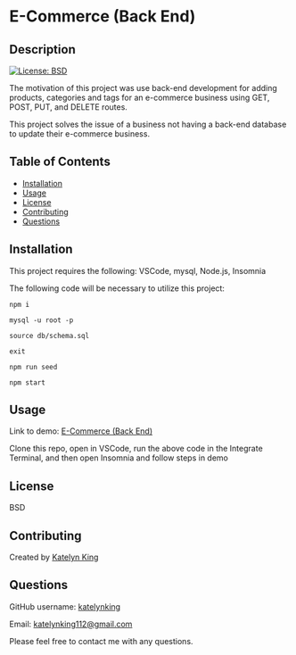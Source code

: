 # E-Commerce (Back End)

## Description

[![License: BSD](https://img.shields.io/badge/License-BSD-yellow.svg)](https://opensource.org/licenses/BSD)


The motivation of this project was use back-end development for adding products, categories and tags for an e-commerce business using GET, POST, PUT, and DELETE routes.

This project solves the issue of a business not having a back-end database to update their e-commerce business.


## Table of Contents
- [Installation](#installation)
- [Usage](#usage)
- [License](#license)
- [Contributing](#contributing)
- [Questions](#questions)

<a name="installation"></a>
## Installation 

This project requires the following: VSCode, mysql, Node.js, Insomnia

The following code will be necessary to utilize this project:

``` npm i ``` 

```mysql -u root -p```

```source db/schema.sql``` 

```exit```

```npm run seed```

```npm start```

<a name="usage"></a>
## Usage 
Link to demo: [E-Commerce (Back End)](https://drive.google.com/file/d/15APEj4Dj7mfRbg04WcGzkFV2rOVLU5hN/view)

Clone this repo, open in VSCode, run the above code in the Integrate Terminal, and then open Insomnia and follow steps in demo  


<a name="license"></a>
## License 
BSD

  
  <a name="contributing"></a>
  ## Contributing
  
  Created by [Katelyn King](https://github.com/katelynking)
  
 

  <a name="questions"></a>
  ## Questions
  
  GitHub username: [katelynking](https://github.com/katelynking)
  
  Email: katelynking112@gmail.com
  
  Please feel free to contact me with any questions.
